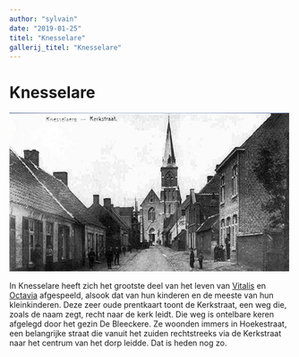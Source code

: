 ```yaml
---
author: "sylvain"
date: "2019-01-25"
titel: "Knesselare"
gallerij_titel: "Knesselare"
---
```

# Knesselare

![](./achtergrond.jpg)

In Knesselare heeft zich het grootste deel van het leven van [Vitalis](1879-vitalis-de-bleeckere) en [Octavia](1878-octavia-versluys) afgespeeld, alsook dat van hun kinderen en de meeste van hun kleinkinderen. Deze zeer oude prentkaart toont de Kerkstraat, een weg die, zoals de naam zegt, recht naar de kerk leidt. Die weg is ontelbare keren afgelegd door het gezin De Bleeckere. Ze woonden immers in Hoekestraat, een belangrijke straat die vanuit het zuiden rechtstreeks via de Kerkstraat naar het centrum van het dorp leidde. Dat is heden nog zo.    

